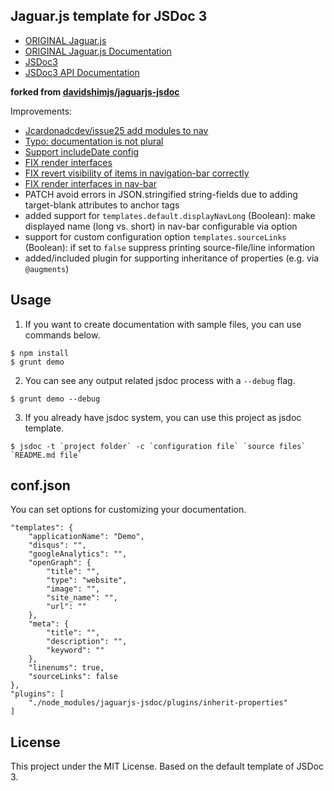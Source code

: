 Jaguar.js template for JSDoc 3
---
- [ORIGINAL Jaguar.js](https://davidshimjs.github.io/jaguarjs/)
- [ORIGINAL Jaguar.js Documentation](https://davidshimjs.github.io/jaguarjs/doc/)
- [JSDoc3](https://github.com/jsdoc/jsdoc)
- [JSDoc3 API Documentation](https://jsdoc.app)

__forked from [davidshimjs/jaguarjs-jsdoc](https://github.com/davidshimjs/jaguarjs-jsdoc)__

Improvements:
 * [Jcardonadcdev/issue25 add modules to nav](https://github.com/mmig/jaguarjs-jsdoc/pull/1)
 * [Typo: documentation is not plural](https://github.com/mmig/jaguarjs-jsdoc/pull/2)
 * [Support includeDate config](https://github.com/mmig/jaguarjs-jsdoc/pull/3)
 * [FIX render interfaces](https://github.com/mmig/jaguarjs-jsdoc/pull/4)
 * [FIX revert visibility of items in navigation-bar correctly](https://github.com/mmig/jaguarjs-jsdoc/pull/5)
 * [FIX render interfaces in nav-bar](https://github.com/mmig/jaguarjs-jsdoc/pull/6)
 * PATCH avoid errors in JSON.stringified string-fields due to adding target-blank attributes to anchor tags
 * added support for `templates.default.displayNavLong` (Boolean): make displayed name (long vs. short) in nav-bar configurable via option
 * support for custom configuration option `templates.sourceLinks` (Boolean): if set to `false` suppress printing source-file/line information
 * added/included plugin for supporting inheritance of properties (e.g. via `@augments`)

Usage
---
1. If you want to create documentation with sample files, you can use commands below.
```
$ npm install
$ grunt demo
```

2. You can see any output related jsdoc process with a `--debug` flag.
```
$ grunt demo --debug
```

3. If you already have jsdoc system, you can use this project as jsdoc template.
```
$ jsdoc -t `project folder` -c `configuration file` `source files` `README.md file`
```

conf.json
---
You can set options for customizing your documentation.

```
"templates": {
    "applicationName": "Demo",
    "disqus": "",
    "googleAnalytics": "",
    "openGraph": {
        "title": "",
        "type": "website",
        "image": "",
        "site_name": "",
        "url": ""
    },
    "meta": {
        "title": "",
        "description": "",
        "keyword": ""
    },
    "linenums": true,
    "sourceLinks": false
},
"plugins": [
    "./node_modules/jaguarjs-jsdoc/plugins/inherit-properties"
]
```

License
---
This project under the MIT License. Based on the default template of JSDoc 3.
